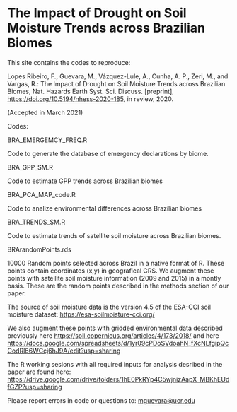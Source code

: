 # The Impact of Drought on Soil Moisture Trends across Brazilian Biomes 

This site contains the codes to reproduce:

 Lopes Ribeiro, F., Guevara, M., Vázquez-Lule, A., Cunha, A. P., Zeri, M., and Vargas, R.: The Impact of Drought on Soil Moisture Trends 
 across Brazilian Biomes, Nat. Hazards Earth Syst. Sci. Discuss. [preprint], https://doi.org/10.5194/nhess-2020-185, in review, 2020. 

(Accepted in March 2021)

Codes: 

BRA_EMERGEMCY_FREQ.R 

Code to generate the database of emergency declarations by biome.

BRA_GPP_SM.R 

Code to estimate GPP trends across Brazilian biomes

BRA_PCA_MAP_code.R 

Code to analize environmental differences across Brazilian biomes

BRA_TRENDS_SM.R 

Code to estimate trends of satellite soil moisture across Brazilian biomes. 

BRArandomPoints.rds

10000 Random points selected across Brazil in a native format of R. 
These points contain coordinates (x,y) in geografical CRS. We augment 
these points with satellite soil moisture information (2009 and 2015) in 
a montly basis. These are the random points described in the methods 
section of our paper. 

The source of soil moisture data is the version 4.5 of the ESA-CCI soil moisture dataset:
https://esa-soilmoisture-cci.org/ 

We also augment these points with gridded environmental data described 
previously here https://soil.copernicus.org/articles/4/173/2018/ 
and here https://docs.google.com/spreadsheets/d/1yr09cPDoSVdoahN_fXcNLfgipQcCodRl66WCcj6hJ9A/edit?usp=sharing

The R working sesions with all required inputs for analysis desribed in the paper are found 
here: https://drive.google.com/drive/folders/1hE0PkRYp4C5wjnizAapX_MBKhEUdfGZP?usp=sharing 

Please report errors in code or questions to:
mguevara@ucr.edu





 
 
